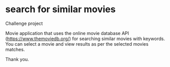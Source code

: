 

# search for similar movies
Challenge project

Movie application that uses the online movie database API (https://www.themoviedb.org/) for searching similar movies with keywords. You can select a movie and view results as per the selected movies matches.

Thank you.
